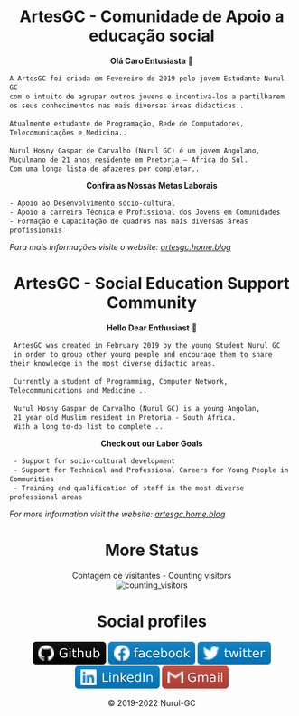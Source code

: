 <div align="center">
  
# ArtesGC - Comunidade de Apoio a educação social

**Olá Caro Entusiasta** 👋

</div>
  
    A ArtesGC foi criada em Fevereiro de 2019 pelo jovem Estudante Nurul GC
    com o intuito de agrupar outros jovens e incentivá-los a partilharem
    os seus conhecimentos nas mais diversas áreas didácticas..

    Atualmente estudante de Programação, Rede de Computadores, Telecomunicações e Medicina..

    Nurul Hosny Gaspar de Carvalho (Nurul GC) é um jovem Angolano,
    Muçulmano de 21 anos residente em Pretoria – Africa do Sul.
    Com uma longa lista de afazeres por completar..

<div align="center">
 
**Confira as Nossas Metas Laborais**

</div>
  
    - Apoio ao Desenvolvimento sócio-cultural
    - Apoio a carreira Técnica e Profissional dos Jovens em Comunidades
    - Formação e Capacitação de quadros nas mais diversas áreas profissionais

*Para mais informações visite o website: [artesgc.home.blog](https://artesgc.home.blog)*

<div align="center">
 
# ArtesGC - Social Education Support Community

**Hello Dear Enthusiast** 👋

</div>
  
     ArtesGC was created in February 2019 by the young Student Nurul GC
     in order to group other young people and encourage them to share their knowledge in the most diverse didactic areas.

     Currently a student of Programming, Computer Network, Telecommunications and Medicine ..

     Nurul Hosny Gaspar de Carvalho (Nurul GC) is a young Angolan,
     21 year old Muslim resident in Pretoria - South Africa.
     With a long to-do list to complete ..

<div align="center">
 
**Check out our Labor Goals**

</div>
  
     - Support for socio-cultural development
     - Support for Technical and Professional Careers for Young People in Communities
     - Training and qualification of staff in the most diverse professional areas

*For more information visit the website: [artesgc.home.blog](https://artesgc.home.blog)*

<div align="center">
 
# More Status

Contagem de visitantes - Counting visitors \
![counting_visitors](https://profile-counter.glitch.me/ArtesGC/count.svg)

# Social profiles

[![Website - ArtesGC](./img/github-icon.svg)](https://artesgc.github.io/)
[![Pagina Facebook -ArtesGC](./img/fb-icon.svg)](https://www.facebook.com/artesgc.home.blog/)
[![Perfil Twitter](./img/twitter-icon.svg)](https://twitter.com/NurulGC3) \
[![Pagina Linkedin](./img/linkedin-icon.svg)](https://www.linkedin.com/company/artesgc/)
[![Gmail](./img/gmail-icon.svg)](mailto:nuruldecarvalho@gmail.com)

&copy; 2019-2022 Nurul-GC
    
</div>
